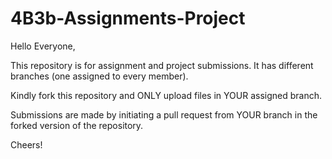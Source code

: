 # 4B3b-Assignments-Project

Hello Everyone,

This repository is for assignment and project submissions. It has different branches (one assigned to every member).

Kindly fork this repository and ONLY upload files in YOUR assigned branch.

Submissions are made by initiating a pull request from YOUR branch in the forked version of the repository.

Cheers!
